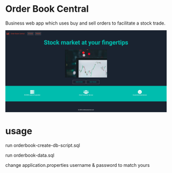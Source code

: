 #  Order Book Central

Business web app which uses buy and sell orders to facilitate a stock trade. 

![](orderbookcentral.png)

# usage

run orderbook-create-db-script.sql

run orderbook-data.sql

change application.properties username & password to match yours
